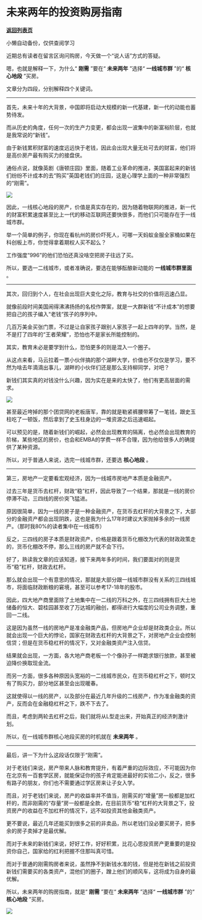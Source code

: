 # 未来两年的投资购房指南

[**返回列表页**](/gzh/政事堂2019)

小懒自动备份，仅供查阅学习

近期总有读者在留言区询问购房，今天做一个“说人话”方式的答疑。

  

嗯，也就是解释一下，为什么“ **刚需** ”要在“ **未来两年** ”选择“ **一线城市群** ”的“ **核心地段** ”买房。

  

文章分为四段，分别解释四个关键词。

  

  

* * *

  

首先，未来十年的大背景，中国即将启动大规模的新一代基建，新一代的动能也蓄势待发。

  

而从历史的角度，任何一次的生产力变更，都会出现一波集中的新富裕阶层，也就是我常说的“新钱”。

  

由于新钱累积财富的速度远远快于老钱，因此会出现大量无处可去的财富，他们将是高价房产最有购买力的接盘侠。

  

通俗点说，就像英剧《唐顿庄园》里面，随着工业革命的推进，美国富起来的新钱们纷纷不计成本的去“购买”英国老钱们的庄园，这是心理学上面的一种非常强烈的“刚需”。

  

![](https://mmbiz.qpic.cn/mmbiz_jpg/rxhS23yu8cOzZ0iaYYFbGw5vstHiaWzptiarwcwErx0xrPeDKwUiaaB62XQRnXtHgKQZ6ibKFk6kRLDhH60lcyJOBYQ/640?wx_fmt=jpeg)

  

因此，一线核心地段的房产，价值是真实存在的，因为随着物联网的推进，新一代的财富积累速度甚至比上一代的移动互联网还要快很多，而他们只可能存在于一线城市群。

  

举一个简单的例子，你现在看杭州的房价吓死人，可哪一天蚂蚁金服全家桶如果在科创板上市，你觉得拿着期权人买不起么？

  

工作强度“996”的他们恐怕还真没啥空把房子往远了买。

  

所以，要选一二线城市，或者准确说，要选在能够酝酿新动能的 **一线城市群里面** 。

  

  

* * *

  

  

其次，回归到个人，在社会出现巨大变化之际，教育与社交的价值将迅速凸显。

  

就像前段时间美国闹得沸沸扬扬的名校作弊案，就是一大群新钱“不计成本”的想要把自己的孩子编入“老钱“孩子的序列中。

  

几百万美金买张门票，不过是让自家孩子跟别人家孩子一起上四年的学。当然，是不是打了四年的“王者荣耀”，恐怕也不是家长所能控制的。

  

其实，教育未必是要学到什么，恐怕更多的则是混入一个圈子。

  

从这点来看，马云拉着一票小伙伴搞的那个湖畔大学，价值也不仅仅是学习，要不然为啥去年滴滴出事儿，湖畔的小伙伴们还是那么支持柳同学，对吧？  
  

新钱们其实真的对钱没什么兴趣，因为实在是来的太快了，他们有更高层面的需求。

  

![](https://mmbiz.qpic.cn/mmbiz_jpg/rxhS23yu8cOzZ0iaYYFbGw5vstHiaWzptiaGibjIcb204SLwuuJXibc7cgs3NAwQeeNZVaIbiavHP1B6rtqeIYfjknbg/640?wx_fmt=jpeg)

  

甚至最近垮掉的那个团贷网的老板唐军，靠的就是勒紧裤腰带筹了一笔钱，跟史玉柱吃了一顿饭，然后拿到了史玉柱身边的一堆资源之后迅速崛起。

  

可以预见的是，随着新钱们的崛起，必然会出现教育的隔离，也必然会出现教育的阶梯，某些地区的房价，也会和EMBA的学费一样不合理，因为他给很多人的确提供了某种资源。

  

所以，对于普通人来说，选完一线城市群，还要选 **核心地段** 。

  

  

* * *

  

  

第三，房地产一定要看宏观经济，因为一线城市房地产本质是金融资产。

  

过去三年是货币去杠杆，财政“稳”杠杆，因此导致了一个结果，那就是一线的房价停滞不动，三四线的房价突飞猛进。

  

原因很简单，因为一线的房子是一种金融资产，在货币去杠杆的大背景之下，大部分的金融资产都会出现阴跌，这也是我为什么17年时建议大家抛掉多余的一线房产。（那时我80%的读者集中在一线城市）

  

反之，三四线的房子本质是财政资产，价格是跟着货币化棚改为代表的财政政策走的，货币化棚改不停，那么三线的房产就不会下行。

  

好了，熟读我文章的应该知道，接下来两年多的时间，我们要面对的则是货币“稳”杠杆，财政去杠杆。

  

那么就会出现一个有意思的情况，那就是大部分跟一线城市群没有关系的三四线城市，将面临财政断粮的窘境，甚至可以参考17-18年的股市。

  

因此，四大地产商里面除了土地集中在一二线的万科之外，在三四线拥有巨大土地储备的恒大、碧桂园甚至收了万达城的融创，都得进行大幅度的公司业务调整，重回一二线。

  

这是因为虽然一线的房地产是准金融类产品，但房地产企业却是财政类企业。所以就会出现一个巨大的悖论，国家在财政去杠杆的大背景之下，对房地产企业会控制信贷；但是在货币稳杠杆的情况下，又对金融类资产注入信贷。

  

结果就会出现，一方面，各大地产商老板一个个像孙子一样跪求银行放款，甚至被迫降价换取现金流。

  

而另一方面，很多各种原因头宽裕的一二线城市民众，在货币稳杠杆之下，顿时又有了购买力，部分地区甚至会出现暖春。

  

这就使得以一线的房产，以及部分在最近几年升级的二线房产，作为准金融类的资产，反而会在金融稳杠杆之下，跌不下去了。

  

而且，考虑到两轮去杠杆之后，我们就将从L型走出来，开始真正的经济刺激计划。

  

所以，在一线城市群核心地段买房的时机就在 **未来两年** 。

  

  

* * *

  

  

最后，讲一下为什么这段话仅限于“刚需”。

  

对于老钱们来说，房产带来人脉和教育提升，有着严重的边际效应，不可能因为你在北京有一百套学区房，就能保证你的孩子肯定能进最好的实验二小，反之，很多有路子的朋友，你们也不需要通过学区房来让子女入学。

  

而且，对于老钱们来说，房产的收益率并不值当，刚需买的“增量”房一般都是加杠杆的，而非刚需的“存量”房一般都是全款，在目前货币“稳”杠杆的大背景之下，投资房产的收益在不加杠杆的情况下，远不如投资其他金融类资产。

  

更不要说，最近几年还能买到很多之前的非卖品，所以老钱们没必要买房子，把多余的房子卖掉才是最优解。

  

而对于未来的新钱们来说，好好工作，好好积累，比花心思投资房产更重要的是投资你自己，国家给的红利把握不住那叫真可惜。

  

而对于普通的刚需购房者来说，虽然挣不到新钱水准的钱，但是抢在新钱之前投资新钱们需要买的各类资产，混他们的圈子，蹭上他们的顺风车，这将成为自身的最优解。

  

所以，未来两年的购房指南，就是“ **刚需** ”要在“ **未来两年** ”选择“ **一线城市群** ”的“ **核心地段** ”买房。

  

![](https://mmbiz.qpic.cn/mmbiz_png/rxhS23yu8cOa3WzSVyzFr2zqIic5SRr9nkeZJ7icZsu1JBsCHVc0zj7vpfwiao9gK9rubXEIS92WwwPib1e6ISZP7g/640?wx_fmt=png)

